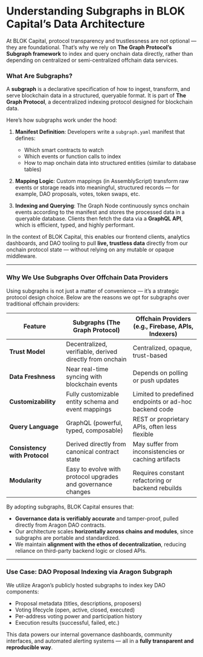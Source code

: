 # Understanding Subgraphs in BLOK Capital’s Data Architecture

At BLOK Capital, protocol transparency and trustlessness are not optional — they are foundational. That’s why we rely on **The Graph Protocol’s Subgraph framework** to index and query onchain data directly, rather than depending on centralized or semi-centralized offchain data services.

### What Are Subgraphs?

A **subgraph** is a declarative specification of how to ingest, transform, and serve blockchain data in a structured, queryable format. It is part of **The Graph Protocol**, a decentralized indexing protocol designed for blockchain data.

Here’s how subgraphs work under the hood:

1. **Manifest Definition**: Developers write a `subgraph.yaml` manifest that defines:

   * Which smart contracts to watch
   * Which events or function calls to index
   * How to map onchain data into structured entities (similar to database tables)

2. **Mapping Logic**: Custom mappings (in AssemblyScript) transform raw events or storage reads into meaningful, structured records — for example, DAO proposals, votes, token swaps, etc.

3. **Indexing and Querying**: The Graph Node continuously syncs onchain events according to the manifest and stores the processed data in a queryable database. Clients then fetch the data via a **GraphQL API**, which is efficient, typed, and highly performant.

In the context of BLOK Capital, this enables our frontend clients, analytics dashboards, and DAO tooling to pull **live, trustless data** directly from our onchain protocol state — without relying on any mutable or opaque middleware.

---

### Why We Use Subgraphs Over Offchain Data Providers

Using subgraphs is not just a matter of convenience — it’s a strategic protocol design choice. Below are the reasons we opt for subgraphs over traditional offchain providers:

| Feature                       | Subgraphs (The Graph Protocol)                               | Offchain Providers (e.g., Firebase, APIs, Indexers)    |
| ----------------------------- | ------------------------------------------------------------ | ------------------------------------------------------ |
| **Trust Model**               | Decentralized, verifiable, derived directly from onchain     | Centralized, opaque, trust-based                       |
| **Data Freshness**            | Near real-time syncing with blockchain events                | Depends on polling or push updates                     |
| **Customizability**           | Fully customizable entity schema and event mappings          | Limited to predefined endpoints or ad-hoc backend code |
| **Query Language**            | GraphQL (powerful, typed, composable)                        | REST or proprietary APIs, often less flexible          |
| **Consistency with Protocol** | Derived directly from canonical contract state               | May suffer from inconsistencies or caching artifacts   |
| **Modularity**                | Easy to evolve with protocol upgrades and governance changes | Requires constant refactoring or backend rebuilds      |

By adopting subgraphs, BLOK Capital ensures that:

* **Governance data is verifiably accurate** and tamper-proof, pulled directly from Aragon DAO contracts.
* Our architecture scales **horizontally across chains and modules**, since subgraphs are portable and standardized.
* We maintain **alignment with the ethos of decentralization**, reducing reliance on third-party backend logic or closed APIs.

---

### Use Case: DAO Proposal Indexing via Aragon Subgraph

We utilize Aragon’s publicly hosted subgraphs to index key DAO components:

* Proposal metadata (titles, descriptions, proposers)
* Voting lifecycle (open, active, closed, executed)
* Per-address voting power and participation history
* Execution results (successful, failed, etc.)

This data powers our internal governance dashboards, community interfaces, and automated alerting systems — all in a **fully transparent and reproducible way**.

